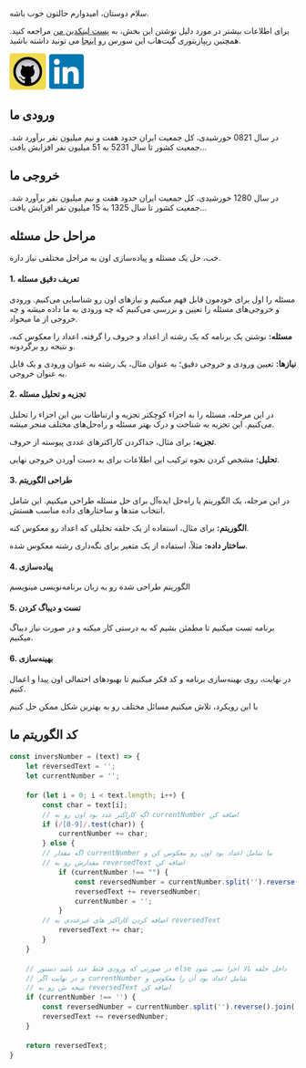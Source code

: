 سلام دوستان، امیدوارم حالتون خوب باشه.

برای اطلاعات بیشتر در مورد دلیل نوشتن این بخش، به [پست لینکدین من](https://www.linkedin.com/posts/ehsankey_%DA%86%D9%86%D8%AF-%D9%88%D9%82%D8%AA-%D9%BE%DB%8C%D8%B4-%D8%A8%D9%87-%DB%8C%DA%A9%DB%8C-%D8%A7%D8%B2-%D8%AF%D9%88%D8%B3%D8%AA%D8%A7%D9%85-%D8%B2%D9%86%DA%AF-%D8%B2%D8%AF%D9%85-%D9%88-%DA%AF%D9%81%D8%AA%D9%85-activity-7138535756389650432-AtFl?utm_source=share&utm_medium=member_android) مراجعه کنید. همچنین ریپازیتوری گیت‌هاب این سورس رو [اینجا](https://github.com/EhsanKey/reverse-number-string) می تونید داشته باشید.

[![GitHub](/public/assets/32*32/github.svg)](https://github.com/EhsanKey/reverse-number-string)
[![Linkedin](/public/assets/32*32/linkedin.svg)](https://www.linkedin.com/posts/ehsankey_%DA%86%D9%86%D8%AF-%D9%88%D9%82%D8%AA-%D9%BE%DB%8C%D8%B4-%D8%A8%D9%87-%DB%8C%DA%A9%DB%8C-%D8%A7%D8%B2-%D8%AF%D9%88%D8%B3%D8%AA%D8%A7%D9%85-%D8%B2%D9%86%DA%AF-%D8%B2%D8%AF%D9%85-%D9%88-%DA%AF%D9%81%D8%AA%D9%85-activity-7138535756389650432-AtFl?utm_source=share&utm_medium=member_android)


## ورودی ما
در سال 0821  خورشیدی، کل جمعیت ایران حدود هفت و نیم میلیون نفر برآورد شد. جمعیت کشور تا سال 5231 به 51 میلیون نفر افزایش یافت...

## خروجی ما
در سال 1280  خورشیدی، کل جمعیت ایران حدود هفت و نیم میلیون نفر برآورد شد. جمعیت کشور تا سال 1325 به 15 میلیون نفر افزایش یافت...

## مراحل حل مسئله

خب، حل یک مسئله و پیاده‌سازی اون به مراحل مختلفی نیاز داره.

#### 1. تعریف دقیق مسئله
مسئله را اول برای خودمون قابل فهم میکنیم و نیازهای اون رو شناسایی می‌کنیم. ورودی و خروجی‌های مسئله را تعیین و بررسی می‌کنیم که چه ورودی به ما داده میشه و چه خروجی از ما میخواد.

**مسئله:** نوشتن یک برنامه که یک رشته از اعداد و حروف را گرفته، اعداد را معکوس کنه، و نتیجه رو برگردونه.

**نیازها:** تعیین ورودی و خروجی دقیق؛ به عنوان مثال، یک رشته به عنوان ورودی و یک فایل به عنوان خروجی.

#### 2. تجزیه و تحلیل مسئله
در این مرحله، مسئله را به اجزاء کوچکتر تجزیه و ارتباطات بین این اجزاء را تحلیل می‌کنیم. این تجزیه به شناخت و درک بهتر مسئله و راه‌حل‌های مختلف منجر میشه.

**تجزیه:** برای مثال، جداکردن کاراکترهای عددی پیوسته از حروف.

**تحلیل:** مشخص کردن نحوه ترکیب این اطلاعات برای به دست آوردن خروجی نهایی.

#### 3. طراحی الگوریتم
در این مرحله، یک الگوریتم یا راه‌حل ایده‌آل برای حل مسئله طراحی میکنیم. این شامل انتخاب متدها و ساختارهای داده مناسب هستش.

**الگوریتم:** برای مثال، استفاده از یک حلقه تحلیلی که اعداد رو معکوس کنه.

**ساختار داده:** مثلاً، استفاده از یک متغیر برای نگه‌داری رشته معکوس شده.

#### 4. پیاده‌سازی
الگوریتم طراحی شده رو به زبان برنامه‌نویسی مینویسم

#### 5. تست و دیباگ کردن
برنامه تست میکنیم تا مطمئن بشیم که به درستی کار میکنه و در صورت نیاز دیباگ میکنیم.

#### 6. بهینه‌سازی
در نهایت، روی بهینه‌سازی برنامه و کد قکر میکنیم تا بهبودهای احتمالی اون پیدا و اعمال کنیم.

با این رویکرد، تلاش میکنیم مسائل مختلف رو به بهترین شکل ممکن حل کنیم


## کد الگوریتم ما

```javascript
const inversNumber = (text) => {
    let reversedText = '';
    let currentNumber = '';

    for (let i = 0; i < text.length; i++) {
        const char = text[i];
        // اگه کاراکتر عدد بود اون رو به currentNumber اضافه کن
        if (/[0-9]/.test(char)) {
            currentNumber += char;
        } else {
        // اگه مقدار currentNumber ما شامل اعداد بود اون رو معکوس کن و 
        // مقدارش رو به reversedText اضافه کن
            if (currentNumber !== "") {
                const reversedNumber = currentNumber.split('').reverse().join("");
                reversedText += reversedNumber;
                currentNumber = '';
            } 
        // اضافه کردن کاراکتر های غیرعددی به reversedText
            reversedText += char;
        }
    }

    // در صورتی که ورودی قثط عدد باشد دستور else داخل حلقه بالا اجرا نمی شود 
    // و در نهایت اگر currentNumber شامل اعداد بود آن را معکوس و 
    // نتیجه ش رو به reversedText اضافه کن
    if (currentNumber !== '') {
        const reversedNumber = currentNumber.split('').reverse().join('');
        reversedText += reversedNumber;
    }

    return reversedText;
}
```

